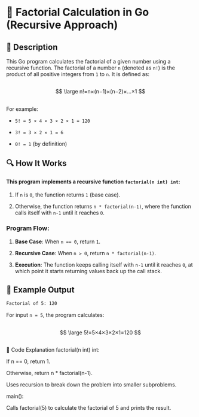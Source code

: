 # 📌 Factorial Calculation in Go (Recursive Approach)

## 🚀 Description
This Go program calculates the factorial of a given number using a recursive function. The factorial of a number `n` (denoted as `n!`) is the product of all positive integers from `1` to `n`. It is defined as:
##
$$
\large n!=n×(n−1)×(n−2)×...×1
$$
##
For example:

- `5! = 5 × 4 × 3 × 2 × 1 = 120`

- `3! = 3 × 2 × 1 = 6`

- `0! = 1` (by definition)

## 🔍 How It Works
#### This program implements a recursive function `factorial(n int) int`:

1. If `n` is `0`, the function returns `1` (base case).

1. Otherwise, the function returns `n * factorial(n-1)`, where the function calls itself with `n-1` until it reaches `0`.

### Program Flow:
1. **Base Case**: When `n == 0`, return `1`.

2. **Recursive Case**: When `n > 0`, return `n * factorial(n-1)`.

3. **Execution**: The function keeps calling itself with `n-1` until it reaches `0`, at which point it starts returning values back up the call stack.

## 🎯 Example Output
```sh
Factorial of 5: 120
```
For input `n = 5`, the program calculates:

##
$$
\large 5!=5×4×3×2×1=120
$$
##


📝 Code Explanation
factorial(n int) int:

If n == 0, return 1.

Otherwise, return n * factorial(n-1).

Uses recursion to break down the problem into smaller subproblems.

main():

Calls factorial(5) to calculate the factorial of 5 and prints the result.
